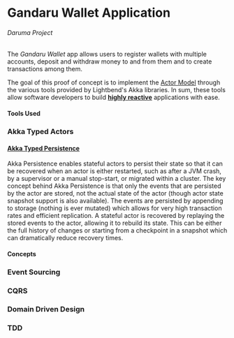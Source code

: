 # Gandaru Wallet Application
###### Daruma Project

The _Gandaru Wallet_ app allows users to register wallets with multiple accounts, deposit and withdraw money to and from them and to create transactions among them. 

The goal of this proof of concept is to implement the [Actor Model](https://doc.akka.io/docs/akka/current/typed/guide/actors-motivation.html) through the various tools provided by Lightbend's Akka libraries. In sum, these tools allow software developers to build **[highly reactive](https://www.lightbend.com/blog/reactive-manifesto-20)** applications with ease.

#### Tools Used

### Akka Typed Actors

#### [Akka Typed Persistence](https://doc.akka.io/docs/akka/current/typed/persistence.html)
Akka Persistence enables stateful actors to persist their state so that it can be recovered when an actor 
is either restarted, such as after a JVM crash, by a supervisor or a manual stop-start, or migrated within a cluster. The key concept behind Akka Persistence is that only the events that are persisted by the actor are stored, not the actual state of the actor (though actor state snapshot support is also available). The events are persisted by appending to storage (nothing is ever mutated) which allows for very high transaction rates and efficient replication. A stateful actor is recovered by replaying the stored events to the actor, allowing it to rebuild its state. This can be either the full history of changes or starting from a checkpoint in a snapshot which can dramatically reduce recovery times.


#### Concepts

### Event Sourcing

### CQRS

### Domain Driven Design

### TDD
